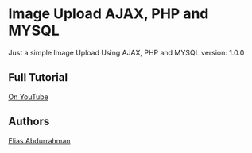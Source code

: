 # Image Upload AJAX, PHP and MYSQL

Just a simple Image Upload Using AJAX, PHP and MYSQL
version: 1.0.0

## Full Tutorial

[On YouTube](https://youtu.be/onu3w8kqASU)

## Authors

[Elias Abdurrahman](https://github.com/codingWithElias)
